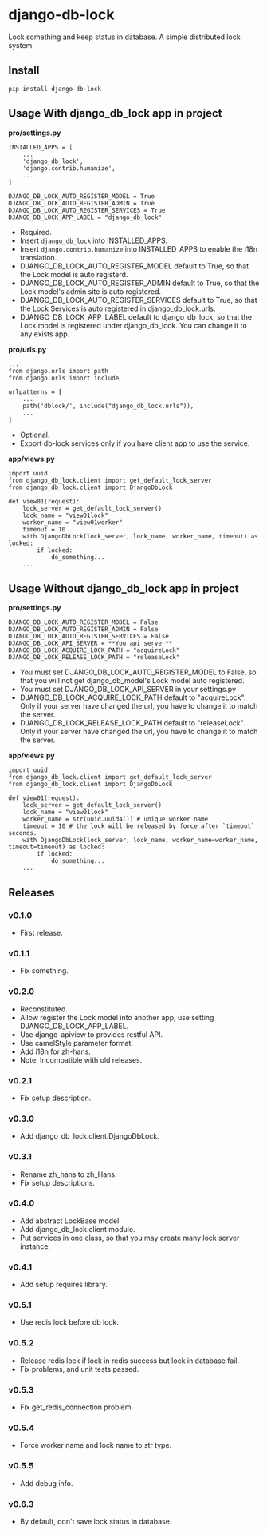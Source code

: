 # django-db-lock

Lock something and keep status in database. A simple distributed lock system.

## Install

```shell
pip install django-db-lock
```

## Usage With django_db_lock app in project

**pro/settings.py**

```
INSTALLED_APPS = [
    ...
    'django_db_lock',
    'django.contrib.humanize',
    ...
]

DJANGO_DB_LOCK_AUTO_REGISTER_MODEL = True
DJANGO_DB_LOCK_AUTO_REGISTER_ADMIN = True
DJANGO_DB_LOCK_AUTO_REGISTER_SERVICES = True
DJANGO_DB_LOCK_APP_LABEL = "django_db_lock"
```

- Required.
- Insert `django_db_lock` into INSTALLED_APPS.
- Insert `django.contrib.humanize` into INSTALLED_APPS to enable the i18n translation.
- DJANGO_DB_LOCK_AUTO_REGISTER_MODEL default to True, so that the Lock model is auto registerd.
- DJANGO_DB_LOCK_AUTO_REGISTER_ADMIN default to True, so that the Lock model's admin site is auto registered.
- DJANGO_DB_LOCK_AUTO_REGISTER_SERVICES default to True, so that the Lock Services is auto registered in django_db_lock.urls.
- DJANGO_DB_LOCK_APP_LABEL default to django_db_lock, so that the Lock model is registered under django_db_lock. You can change it to any exists app.

**pro/urls.py**

```
...
from django.urls import path
from django.urls import include

urlpatterns = [
    ...
    path('dblock/', include("django_db_lock.urls")),
    ...
]
```

- Optional.
- Export db-lock services only if you have client app to use the service.

**app/views.py**

```
import uuid
from django_db_lock.client import get_default_lock_server
from django_db_lock.client import DjangoDbLock

def view01(request):
    lock_server = get_default_lock_server()
    lock_name = "view01lock"
    worker_name = "view01worker"
    timeout = 10
    with DjangoDbLock(lock_server, lock_name, worker_name, timeout) as locked:
        if locked:
            do_something...
    ...
```

##  Usage Without django_db_lock app in project 

**pro/settings.py**

```
DJANGO_DB_LOCK_AUTO_REGISTER_MODEL = False
DJANGO_DB_LOCK_AUTO_REGISTER_ADMIN = False
DJANGO_DB_LOCK_AUTO_REGISTER_SERVICES = False
DJANGO_DB_LOCK_API_SERVER = **You api server**
DJANGO_DB_LOCK_ACQUIRE_LOCK_PATH = "acquireLock"
DJANGO_DB_LOCK_RELEASE_LOCK_PATH = "releaseLock"

```

- You must set DJANGO_DB_LOCK_AUTO_REGISTER_MODEL to False, so that you will not get django_db_model's Lock model auto registered.
- You must set DJANGO_DB_LOCK_API_SERVER in your settings.py
- DJANGO_DB_LOCK_ACQUIRE_LOCK_PATH default to "acquireLock". Only if your server have changed the url, you have to change it to match the server.
- DJANGO_DB_LOCK_RELEASE_LOCK_PATH default to "releaseLock". Only if your server have changed the url, you have to change it to match the server.

**app/views.py**

```
import uuid
from django_db_lock.client import get_default_lock_server
from django_db_lock.client import DjangoDbLock

def view01(request):
    lock_server = get_default_lock_server()
    lock_name = "view01lock"
    worker_name = str(uuid.uuid4()) # unique worker name
    timeout = 10 # the lock will be released by force after `timeout` seconds.
    with DjangoDbLock(lock_server, lock_name, worker_name=worker_name, timeout=timeout) as locked:
        if locked:
            do_something...
    ...
```


## Releases

### v0.1.0

- First release.

### v0.1.1

- Fix something.

### v0.2.0

- Reconstituted.
- Allow register the Lock model into another app, use setting DJANGO_DB_LOCK_APP_LABEL.
- Use django-apiview to provides restful API.
- Use camelStyle parameter format.
- Add i18n for zh-hans.
- Note: Incompatible with old releases.

### v0.2.1

- Fix setup description.

### v0.3.0

- Add django_db_lock.client.DjangoDbLock.

### v0.3.1

- Rename zh_hans to zh_Hans.
- Fix setup descriptions. 

### v0.4.0

- Add abstract LockBase model.
- Add django_db_lock.client module.
- Put services in one class, so that you may create many lock server instance.

### v0.4.1

- Add setup requires library.

### v0.5.1

- Use redis lock before db lock.

### v0.5.2

- Release redis lock if lock in redis success but lock in database fail.
- Fix problems, and unit tests passed.

### v0.5.3

- Fix get_redis_connection problem.

### v0.5.4

- Force worker name and lock name to str type.

### v0.5.5

-  Add debug info.

### v0.6.3

- By default, don't save lock status in database.
